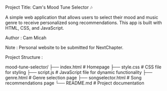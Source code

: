 Project Title: Cam's Mood Tune Selector 🎶

A simple web application that allows users to select their mood and music genre to receive personalized song recommendations. This app is built with HTML, CSS, and JavaScript.

Author : Cam Micah

Note : Personal website to be submitted for NextChapter. 

Project Structure :

mood-tune-selector/
├── index.html          # Homepage
├── style.css           # CSS file for styling
├── script.js           # JavaScript file for dynamic functionality
├── genre.html          # Genre selection page
├── songselector.html   # Song recommendations page
└── README.md           # Project documentation



